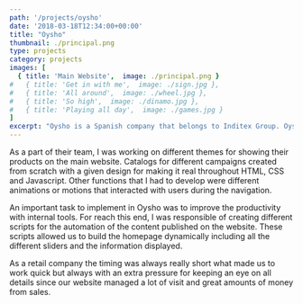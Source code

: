 ```yaml
---
path: '/projects/oysho'
date: '2018-03-18T12:34:00+00:00'
title: "Oysho"
thumbnail: ./principal.png
type: projects
category: projects
images: [
  { title: 'Main Website',  image: ./principal.png }
#   { title: 'Get in with me',  image: ./sign.jpg },
#   { title: 'All around',  image: ./wheel.jpg },
#   { title: 'So high',  image: ./dinamo.jpg },
#   { title: 'Playing all day',  image: ./games.jpg }
]
excerpt: "Oysho is a Spanish company that belongs to Inditex Group. Oysho is specialized in female underwear. The headquarter are based in Tordera, 65km from Barcelona where they have magnificent facilities for their employers."
---
```


As a part of their team, I was working on different themes for showing their products on the main website. Catalogs for different campaigns created from scratch with a given design for making it real throughout HTML, CSS and Javascript. Other functions that I had to develop were different animations or motions that interacted with users during the navigation.

An important task to implement in Oysho was to improve the productivity with internal tools. For reach this end, I was responsible of creating different scripts for the automation of the content published on the website. These scripts allowed us to build the homepage dynamically including all the different sliders and the information displayed.

As a retail company the timing was always really short what made us to work quick but always with an extra pressure for keeping an eye on all details since our website managed a lot of visit and great amounts of money from sales.